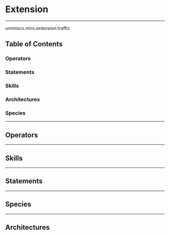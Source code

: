 # Extension

----
 ummisco.miro.extension.traffic

## Table of Contents
### Operators


### Statements


### Skills


### Architectures



### Species



----

## Operators
	

----

## Skills
	

----

## Statements
		
	
----

## Species
	
	
----

## Architectures 
	